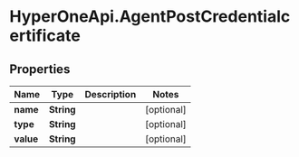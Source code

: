 # HyperOneApi.AgentPostCredentialcertificate

## Properties

Name | Type | Description | Notes
------------ | ------------- | ------------- | -------------
**name** | **String** |  | [optional] 
**type** | **String** |  | [optional] 
**value** | **String** |  | [optional] 


